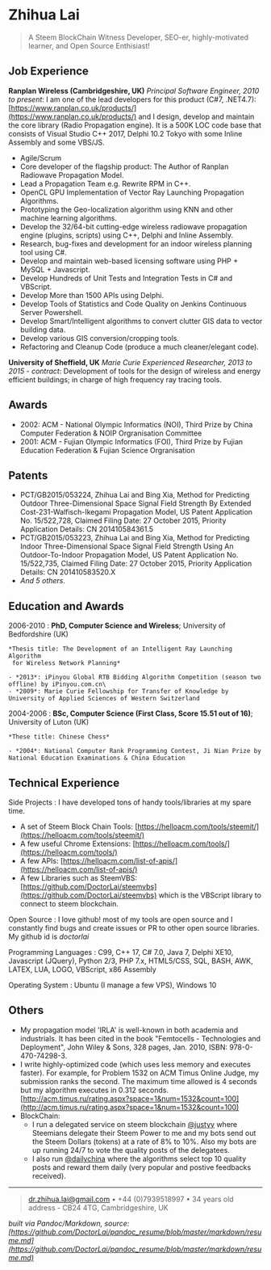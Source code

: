 Zhihua Lai
============

> A Steem BlockChain Witness Developer, SEO-er, highly-motivated learner, and Open Source Enthisiast!

Job Experience
----------

**Ranplan Wireless (Cambridgeshire, UK)**
*Principal Software Engineer, 2010 to present*: I am one of the lead developers for this product (C#7, .NET4.7): [https://www.ranplan.co.uk/products/](https://www.ranplan.co.uk/products/)  and I design, develop and maintain the core library (Radio Propagation engine). It is a 500K LOC code base that consists of Visual Studio C++ 2017, Delphi 10.2 Tokyo with some Inline Assembly and some VBS/JS.

* Agile/Scrum
* Core developer of the flagship product: The Author of Ranplan Radiowave Propagation Model.
* Lead a Propagation Team e.g. Rewrite RPM in C++.
* OpenCL GPU Implementation of Vector Ray Launching Propagation Algorithms.
* Prototyping the Geo-localization algorithm using KNN and other machine learning algorithms.
* Develop the 32/64-bit cutting-edge wireless radiowave propagation engine (plugins, scripts) using C++, Delphi and Inline Assembly.
* Research, bug-fixes and development for an indoor wireless planning tool using C#.
* Develop and maintain web-based licensing software using PHP + MySQL + Javascript.
* Develop Hundreds of Unit Tests and Integration Tests in C# and VBScript.
* Develop More than 1500 APIs using Delphi.
* Develop Tools of Statistics and Code Quality on Jenkins Continuous Server Powershell.
* Develop Smart/Intelligent algorithms to convert clutter GIS data to vector building data.
* Develop various GIS conversion/cropping tools.
* Refactoring and Cleanup Code (produce a much cleaner/elegant code).

**University of Sheffield, UK**
*Marie Curie Experienced Researcher, 2013 to 2015 - contract*: Development of tools for the design of wireless and energy efficient buildings; in charge of high frequency ray tracing tools.

Awards 
---------
* 2002: ACM - National Olympic Informatics (NOI), Third Prize by China Computer Federation & NOIP Orgranisation Committee
* 2001: ACM - Fujian Olympic Informatics (FOI), Third Prize by Fujian Education Federation & Fujian Science Orgranisation
    
Patents
---------

* PCT/GB2015/053224, Zhihua Lai and Bing Xia, Method for Predicting Outdoor Three-Dimensional Space Signal Field Strength By Extended Cost-231-Walfisch-Ikegami Propagation Model, US Patent Application No. 15/522,728, Claimed Filing Date: 27 October 2015, Priority Application Details: CN 201410584361.5
* PCT/GB2015/053223, Zhihua Lai and Bing Xia, Method for Predicting Indoor Three-Dimensional Space Signal Field Strength Using An Outdoor-To-Indoor Propagation Model, US Patent Application No. 15/522,735, Claimed Filing Date: 27 October 2015, Priority Application Details: CN 201410583520.X
* *And 5 others.*
    
Education and Awards
---------

2006-2010
:   **PhD, Computer Science and Wireless**; University of Bedfordshire (UK)

    *Thesis title: The Development of an Intelligent Ray Launching Algorithm
     for Wireless Network Planning*
     
    - *2013*: iPinyou Global RTB Bidding Algorithm Competition (season two offline) by iPinyou.com.cn\
    - *2009*: Marie Curie Fellowship for Transfer of Knowledge by University of Applied Sciences of Western Switzerland

2004-2006
:   **BSc, Computer Science (First Class, Score 15.51 out of 16)**; University of
    Luton (UK)
    
    *These title: Chinese Chess*
    
    - *2004*: National Computer Rank Programming Contest, Ji Nian Prize by National Education Examinations & China Education

Technical Experience
--------------------

Side Projects
:   I have developed tons of handy tools/libraries at my spare time.
- A set of Steem Block Chain Tools: [https://helloacm.com/tools/steemit/](https://helloacm.com/tools/steemit/)
- A few useful Chrome Extensions: [https://helloacm.com/tools/](https://helloacm.com/tools/)
- A few APIs: [https://helloacm.com/list-of-apis/](https://helloacm.com/list-of-apis/)
- A few Libraries such as SteemVBS: [https://github.com/DoctorLai/steemvbs](https://github.com/DoctorLai/steemvbs) which is the VBScript library to connect to steem blockchain.

Open Source
:   I love github! most of my tools are open source and I constantly find
    bugs and create issues or PR to other open source libraries. My github
    id is *doctorlai*

Programming Languages
:   C99, C++ 17, C# 7.0, Java 7, Delphi XE10, Javascript (JQuery), Python 2/3, PHP 7.x, HTML5/CSS, SQL, BASH, AWK, LATEX, LUA, LOGO, VBScript, x86 Assembly 

Operating System
:   Ubuntu (I manage a few VPS), Windows 10

Others
----------------------------------------
* My propagation model 'IRLA' is well-known in both academia and industrials. It has been cited in the book "Femtocells - Technologies and Deployment", John Wiley & Sons, 328 pages, Jan. 2010, ISBN: 978-0-470-74298-3. 
* I write highly-optimized code (which uses less memory and executes faster). For example, for Problem 1532 on ACM Timus Online Judge, my submission ranks the second. The maximum time allowed is 4 seconds but my algorithm executes in 0.312 seconds. [http://acm.timus.ru/rating.aspx?space=1&num=1532&count=100](http://acm.timus.ru/rating.aspx?space=1&num=1532&count=100)
* BlockChain:
     * I run a delegated service on steem blockchain [\@justyy](https://steemd.com/@justyy) where Steemians delegate their Steem Power to me and my bots send out the Steem Dollars (tokens) at a rate of 8% to 10%. Also my bots are up running 24/7 to vote the quality posts of the delegatees. 
     * I also run [\@dailychina](https://steemd.com/@dailychina) where the algorithms select top 10 quality posts and reward them daily (very popular and postive feedbacks received).

----

> <dr.zhihua.lai@gmail.com> • +44 (0)7939518997 • 34 years old\
> address - CB24 4TG, Cambridgeshire, UK

*built via Pandoc/Markdown, source: [https://github.com/DoctorLai/pandoc_resume/blob/master/markdown/resume.md](https://github.com/DoctorLai/pandoc_resume/blob/master/markdown/resume.md)*
